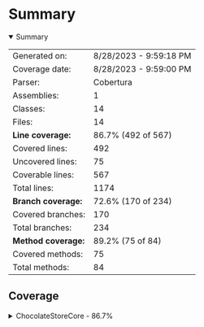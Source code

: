 # Summary
<details open><summary>Summary</summary>

|||
|:---|:---|
| Generated on: | 8/28/2023 - 9:59:18 PM |
| Coverage date: | 8/28/2023 - 9:59:00 PM |
| Parser: | Cobertura |
| Assemblies: | 1 |
| Classes: | 14 |
| Files: | 14 |
| **Line coverage:** | 86.7% (492 of 567) |
| Covered lines: | 492 |
| Uncovered lines: | 75 |
| Coverable lines: | 567 |
| Total lines: | 1174 |
| **Branch coverage:** | 72.6% (170 of 234) |
| Covered branches: | 170 |
| Total branches: | 234 |
| **Method coverage:** | 89.2% (75 of 84) |
| Covered methods: | 75 |
| Total methods: | 84 |

</details>

## Coverage
<details><summary>ChocolateStoreCore - 86.7%</summary>

|**Name**|**Line**|**Branch**|**Method**|
|:---|---:|---:|---:|
|**ChocolateStoreCore**|**86.7%**|**72.6%**|**89.2%**|
|ChocolateStoreCore.App|90%|64.2%|100%|
|ChocolateStoreCore.ArgsOptions|0%||0%|
|ChocolateStoreCore.Exceptions.DownloadException|0%||0%|
|ChocolateStoreCore.Helpers.ChocolateyHelper|96%|72.2%|100%|
|ChocolateStoreCore.Helpers.HttpHelper|71.1%|64.2%|100%|
|ChocolateStoreCore.Helpers.ServiceHelper|68.7%||100%|
|ChocolateStoreCore.Helpers.StringHelper|97.5%|85%|100%|
|ChocolateStoreCore.Models.ChocolateyPackage|88.8%|75%|100%|
|ChocolateStoreCore.Models.Dependency|100%||100%|
|ChocolateStoreCore.Models.Download|100%||100%|
|ChocolateStoreCore.Models.Settings|75.6%|50%|91.6%|
|ChocolateStoreCore.Models.StorePackage|100%||100%|
|ChocolateStoreCore.PackageCacher|87%|81.2%|83.3%|
|ChocolateStoreCore.Program|66.6%|0%|66.6%|

</details>
